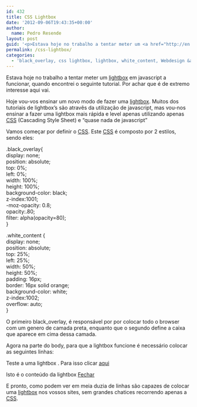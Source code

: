 ```yaml
---
id: 432
title: CSS Lightbox
date: '2012-09-06T19:43:35+00:00'
author: 
  name: Pedro Resende
layout: post
guid: '<p>Estava hoje no trabalho a tentar meter um <a href="http://en.wikipedia.org/wiki/Lightbox_(JavaScript)" target="_blank">lightbox</a> em javascript a funcionar, quando encontrei o seguinte tutorial. Por achar que é de extremo interesse aqui vai.</p><p>Ho'
permalink: /css-lightbox/
categories:
  - 'black_overlay, css lightbox, lightbox, white_content, Webdesign &amp; Web-development, css'
---
```

Estava hoje no trabalho a tentar meter um <a href="http://en.wikipedia.org/wiki/Lightbox_(JavaScript)" target="_blank">lightbox</a> em javascript a funcionar, quando encontrei o seguinte tutorial. Por achar que é de extremo interesse aqui vai.

Hoje vou-vos ensinar um novo modo de fazer uma <a href="http://en.wikipedia.org/wiki/Lightbox_(JavaScript)" target="_blank">lightbox</a>. Muitos dos tutoriais de lightbox’s são atravês da utilização de javascript, mas vou-nos ensinar a fazer uma lightbox mais rápida e level apenas utilizando apenas <a href="http://en.wikipedia.org/wiki/Cascading_Style_Sheets" target="_blank">CSS</a> (Cascading Style Sheet) e “quase nada de javascript”

Vamos começar por definir o <a href="http://en.wikipedia.org/wiki/Cascading_Style_Sheets" target="_blank">CSS</a>. Este <a href="http://en.wikipedia.org/wiki/Cascading_Style_Sheets" target="_blank">CSS</a> é composto por 2 estilos, sendo eles:

.black_overlay{  
display: none;  
position: absolute;  
top: 0%;  
left: 0%;  
width: 100%;  
height: 100%;  
background-color: black;  
z-index:1001;  
-moz-opacity: 0.8;  
opacity:.80;  
filter: alpha(opacity=80);  
}

.white_content {  
display: none;  
position: absolute;  
top: 25%;  
left: 25%;  
width: 50%;  
height: 50%;  
padding: 16px;  
border: 16px solid orange;  
background-color: white;  
z-index:1002;  
overflow: auto;  
}

O primeiro black_overlay, é responsável por por colocar todo o browser com um genero de camada preta, enquanto que o segundo define a caixa que aparece em cima dessa camada.

Agora na parte do body, para que a lightbox funcione é necessário colocar as seguintes linhas:

<p>Teste a uma lightbox . Para isso clicar <a href=”javascript:void(0)” onclick = “document.getElementById(‘light’).style.display=’block’;document.getElementById(‘fade’).style.display=’block’”>aqui</a></p>

<div id=”light” class=”white_content”>Isto é o conteúdo da lightbox <a href=”javascript:void(0)” onclick = “document.getElementById(‘light’).style.display=’none’;document.getElementById(‘fade’).style.display=’none’”>Fechar</a></div>

<div id=”fade” class=”black_overlay”></div>

E pronto, como podem ver em meia duzia de linhas são capazes de colocar uma <a href="http://en.wikipedia.org/wiki/Lightbox_(JavaScript)" target="_blank">lightbox</a> nos vossos sites, sem grandes chatices recorrendo apenas a <a href="http://en.wikipedia.org/wiki/Cascading_Style_Sheets" target="_blank">CSS</a>.